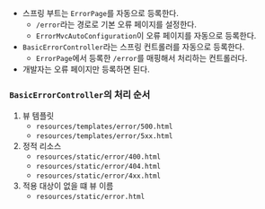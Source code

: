 - 스프링 부트는 `ErrorPage`를 자동으로 등록한다.
  - `/error`라는 경로로 기본 오류 페이지를 설정한다.
  - `ErrorMvcAutoConfiguration`이 오류 페이지를 자동으로 등록한다.
- `BasicErrorController`라는 스프링 컨트롤러를 자동으로 등록한다.
  - `ErrorPage`에서 등록한 `/error`를 매핑해서 처리하는 컨트롤러다.
- 개발자는 오류 페이지만 등록하면 된다.

### `BasicErrorController`의 처리 순서
1. 뷰 템플릿
   - `resources/templates/error/500.html`
   - `resources/templates/error/5xx.html`
2. 정적 리소스
   - `resources/static/error/400.html`
   - `resources/static/error/404.html`
   - `resources/static/error/4xx.html`
3. 적용 대상이 없을 떄 뷰 이름
   - `resources/static/error.html`
